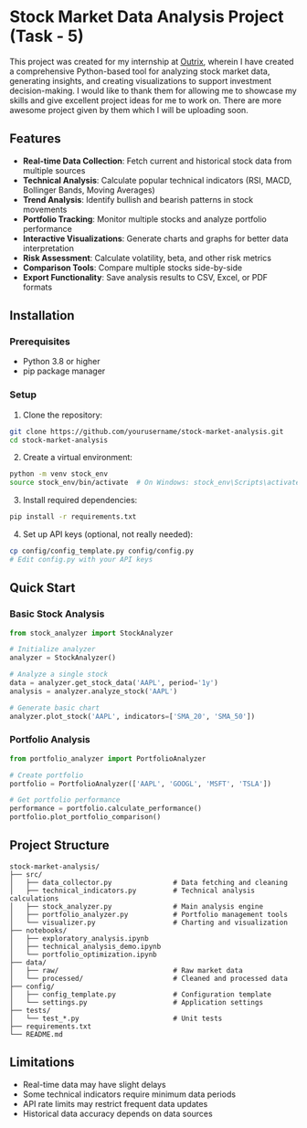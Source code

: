 # Stock Market Data Analysis Project (Task - 5)

This project was created for my internship at [<ins>Outrix</ins>](https://www.linkedin.com/company/outrix/), wherein I have created a comprehensive Python-based tool for analyzing stock market data, generating insights, and creating visualizations to support investment decision-making. I would like to thank them for allowing me to showcase my skills and give excellent project ideas for me to work on. There are more awesome project given by them which I will be uploading soon.

## Features

- **Real-time Data Collection**: Fetch current and historical stock data from multiple sources
- **Technical Analysis**: Calculate popular technical indicators (RSI, MACD, Bollinger Bands, Moving Averages)
- **Trend Analysis**: Identify bullish and bearish patterns in stock movements
- **Portfolio Tracking**: Monitor multiple stocks and analyze portfolio performance
- **Interactive Visualizations**: Generate charts and graphs for better data interpretation
- **Risk Assessment**: Calculate volatility, beta, and other risk metrics
- **Comparison Tools**: Compare multiple stocks side-by-side
- **Export Functionality**: Save analysis results to CSV, Excel, or PDF formats

## Installation

### Prerequisites

- Python 3.8 or higher
- pip package manager

### Setup

1. Clone the repository:
```bash
git clone https://github.com/yourusername/stock-market-analysis.git
cd stock-market-analysis
```

2. Create a virtual environment:
```bash
python -m venv stock_env
source stock_env/bin/activate  # On Windows: stock_env\Scripts\activate
```

3. Install required dependencies:
```bash
pip install -r requirements.txt
```

4. Set up API keys (optional, not really needed):
```bash
cp config/config_template.py config/config.py
# Edit config.py with your API keys
```

## Quick Start

### Basic Stock Analysis

```python
from stock_analyzer import StockAnalyzer

# Initialize analyzer
analyzer = StockAnalyzer()

# Analyze a single stock
data = analyzer.get_stock_data('AAPL', period='1y')
analysis = analyzer.analyze_stock('AAPL')

# Generate basic chart
analyzer.plot_stock('AAPL', indicators=['SMA_20', 'SMA_50'])
```

### Portfolio Analysis

```python
from portfolio_analyzer import PortfolioAnalyzer

# Create portfolio
portfolio = PortfolioAnalyzer(['AAPL', 'GOOGL', 'MSFT', 'TSLA'])

# Get portfolio performance
performance = portfolio.calculate_performance()
portfolio.plot_portfolio_comparison()
```

## Project Structure

```
stock-market-analysis/
├── src/
│   ├── data_collector.py               # Data fetching and cleaning
│   ├── technical_indicators.py         # Technical analysis calculations
│   ├── stock_analyzer.py               # Main analysis engine
│   ├── portfolio_analyzer.py           # Portfolio management tools
│   └── visualizer.py                   # Charting and visualization
├── notebooks/
│   ├── exploratory_analysis.ipynb
│   ├── technical_analysis_demo.ipynb
│   └── portfolio_optimization.ipynb
├── data/
│   ├── raw/                            # Raw market data
│   └── processed/                      # Cleaned and processed data
├── config/
│   ├── config_template.py              # Configuration template
│   └── settings.py                     # Application settings
├── tests/
│   └── test_*.py                       # Unit tests
├── requirements.txt
└── README.md
```

## Limitations

- Real-time data may have slight delays
- Some technical indicators require minimum data periods
- API rate limits may restrict frequent data updates
- Historical data accuracy depends on data sources
